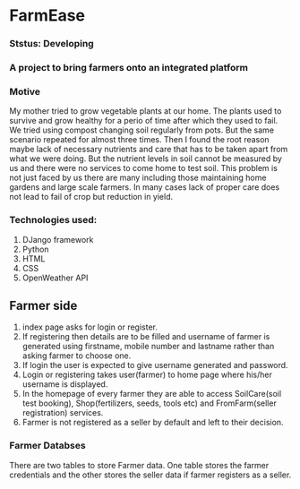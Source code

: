 # FarmEase

### Ststus: Developing

### A project to bring farmers onto an integrated platform 

### Motive

My mother tried to grow vegetable plants at our home. The plants used to survive and grow healthy for a perio of time after which they used to fail. We tried using compost changing soil regularly from pots. But the same scenario repeated for almost three times. Then I found the root reason maybe lack of necessary nutrients and care that has to be taken apart from what we were doing. But the nutrient levels in soil cannot be measured by us and there were no services to come home to test soil. This problem is not just faced by us there are many including those maintaining home gardens and large scale farmers. In many cases lack of proper care does not lead to fail of crop but reduction in yield. 

### Technologies used:
1. DJango framework
2. Python 
3. HTML
4. CSS
5. <a src="https://openweathermap.org/api">OpenWeather API</a>

## Farmer side

1. index page asks for login or register.
2. If registering then details are to be filled and username of farmer is generated using firstname, mobile number and lastname rather than asking farmer to choose one.
3. If login the user is expected to give username generated and password.
4. Login or registering takes user(farmer) to home page where his/her username is displayed.
5. In the homepage of every farmer they are able to access SoilCare(soil test booking), Shop(fertilizers, seeds, tools etc) and FromFarm(seller registration) services.
6. Farmer is not registered as a seller by default and left to their decision. 

### Farmer Databses 
There are two tables to store Farmer data. One table stores the farmer credentials and the other stores the seller data if farmer registers as a seller.
